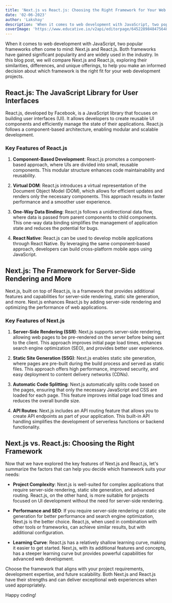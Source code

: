 ```yaml
---
title: 'Next.js vs React.js: Choosing the Right Framework for Your Web Development'
date: '02-06-2023'
author: 'Lakshay'
description: 'When it comes to web development with JavaScript, two popular frameworks often come to mind: Next.js and React.js.'
coverImage: 'https://www.educative.io/v2api/editorpage/6452289848475648/image/5294398307303424'
---
```



When it comes to web development with JavaScript, two popular frameworks often come to mind: Next.js and React.js. Both frameworks have gained significant popularity and are widely used in the industry. In this blog post, we will compare Next.js and React.js, exploring their similarities, differences, and unique offerings, to help you make an informed decision about which framework is the right fit for your web development projects.

## React.js: The JavaScript Library for User Interfaces

React.js, developed by Facebook, is a JavaScript library that focuses on building user interfaces (UI). It allows developers to create reusable UI components and efficiently manage the state of their applications. React.js follows a component-based architecture, enabling modular and scalable development.

### Key Features of React.js

1. **Component-Based Development**: React.js promotes a component-based approach, where UIs are divided into small, reusable components. This modular structure enhances code maintainability and reusability.

2. **Virtual DOM**: React.js introduces a virtual representation of the Document Object Model (DOM), which allows for efficient updates and renders only the necessary components. This approach results in faster performance and a smoother user experience.

3. **One-Way Data Binding**: React.js follows a unidirectional data flow, where data is passed from parent components to child components. This one-way data binding simplifies the management of application state and reduces the potential for bugs.

4. **React Native**: React.js can be used to develop mobile applications through React Native. By leveraging the same component-based approach, developers can build cross-platform mobile apps using JavaScript.

## Next.js: The Framework for Server-Side Rendering and More

Next.js, built on top of React.js, is a framework that provides additional features and capabilities for server-side rendering, static site generation, and more. Next.js enhances React.js by adding server-side rendering and optimizing the performance of web applications.

### Key Features of Next.js

1. **Server-Side Rendering (SSR)**: Next.js supports server-side rendering, allowing web pages to be pre-rendered on the server before being sent to the client. This approach improves initial page load times, enhances search engine optimization (SEO), and provides better user experience.

2. **Static Site Generation (SSG)**: Next.js enables static site generation, where pages are pre-built during the build process and served as static files. This approach offers high performance, improved security, and easy deployment to content delivery networks (CDNs).

3. **Automatic Code Splitting**: Next.js automatically splits code based on the pages, ensuring that only the necessary JavaScript and CSS are loaded for each page. This feature improves initial page load times and reduces the overall bundle size.

4. **API Routes**: Next.js includes an API routing feature that allows you to create API endpoints as part of your application. This built-in API handling simplifies the development of serverless functions or backend functionality.

## Next.js vs. React.js: Choosing the Right Framework

Now that we have explored the key features of Next.js and React.js, let's summarize the factors that can help you decide which framework suits your needs:

- **Project Complexity**: Next.js is well-suited for complex applications that require server-side rendering, static site generation, and advanced routing. React.js, on the other hand, is more suitable for projects focused on UI development without the need for server-side rendering.

- **Performance and SEO**: If you require server-side rendering or static site generation for better performance and search engine optimization, Next.js is the better choice. React.js, when used in combination with other tools or frameworks, can achieve similar results, but with additional configuration.

- **Learning Curve**: React.js has a relatively shallow learning curve, making it easier to get started. Next.js, with its additional features and concepts, has a steeper learning curve but provides powerful capabilities for advanced web development.

Choose the framework that aligns with your project requirements, development expertise, and future scalability. Both Next.js and React.js have their strengths and can deliver exceptional web experiences when used appropriately.

Happy coding!
